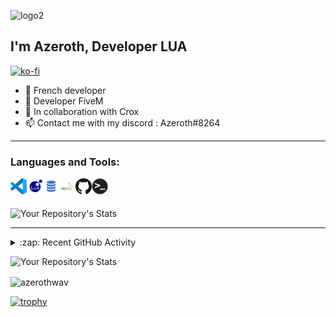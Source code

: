 
![logo2](https://user-images.githubusercontent.com/76072277/132126828-66cd4fde-2a6e-4189-819a-336b349c57e1.png)


## I'm Azeroth, Developer LUA
[![ko-fi](https://ko-fi.com/img/githubbutton_sm.svg)](https://ko-fi.com/Z8Z7DMZ7S)
- 🌊 French developer 
- 👀 Developer  FiveM
- 🧾 In collaboration with Crox
- 📫 Contact me with my discord : Azeroth#8264
 ---

### Languages and Tools:

[<img align="left" alt="Visual Studio Code" width="26px" src="https://raw.githubusercontent.com/github/explore/80688e429a7d4ef2fca1e82350fe8e3517d3494d/topics/visual-studio-code/visual-studio-code.png" />][webdevplaylist]
[<img align="left" alt="LUA" width="26px" src="https://raw.githubusercontent.com/github/explore/80688e429a7d4ef2fca1e82350fe8e3517d3494d/topics/lua/lua.png" />][webdevplaylist]
[<img align="left" alt="SQL" width="26px" src="https://raw.githubusercontent.com/github/explore/80688e429a7d4ef2fca1e82350fe8e3517d3494d/topics/sql/sql.png" />][webdevplaylist]
[<img align="left" alt="MySQL" width="26px" src="https://raw.githubusercontent.com/github/explore/80688e429a7d4ef2fca1e82350fe8e3517d3494d/topics/mysql/mysql.png" />][webdevplaylist]
[<img align="left" alt="GitHub" width="26px" src="https://raw.githubusercontent.com/github/explore/78df643247d429f6cc873026c0622819ad797942/topics/github/github.png" />][webdevplaylist]
[<img align="left" alt="Terminal" width="26px" src="https://raw.githubusercontent.com/github/explore/80688e429a7d4ef2fca1e82350fe8e3517d3494d/topics/terminal/terminal.png" />][webdevplaylist]

<br />
<br />

![Your Repository's Stats](https://github-readme-stats.vercel.app/api/top-langs/?username=Azerothwav&theme=blue-white)

---

<details>
  <summary>:zap: Recent GitHub Activity</summary>
  
<!--START_SECTION:activity-->
1. 🚛 Creates a new script [Azerothwav/Az_trailer](https://github.com/Azerothwav/az_trailer)
2. 🚗 Creates a new script [Azerothwav/Az_wheeldamage](https://github.com/Azerothwav/az_wheeldamage)
3. 🎉 Creates a new script [Azerothwav/Az_nomorealtf4](https://github.com/Azerothwav/az_nomorealtf4)
<!--END_SECTION:activity-->

</details>

[webdevplaylist]: https://www.youtube.com/watch?v=ee21xAWnBMg
[cssplaylist]: https://www.youtube.com/watch?v=ee21xAWnBMg

 ![Your Repository's Stats](https://github-readme-stats.vercel.app/api?username=Azerothwav&show_icons=true)  
 <p><img align="center" src="https://github-readme-streak-stats.herokuapp.com/?user=azerothwav&" alt="azerothwav" /></p>

[![trophy](https://github-profile-trophy.vercel.app/?username=Azerothwav=ryo-ma&theme=onedark)](https://github.com/ryo-ma/github-profile-trophy)
